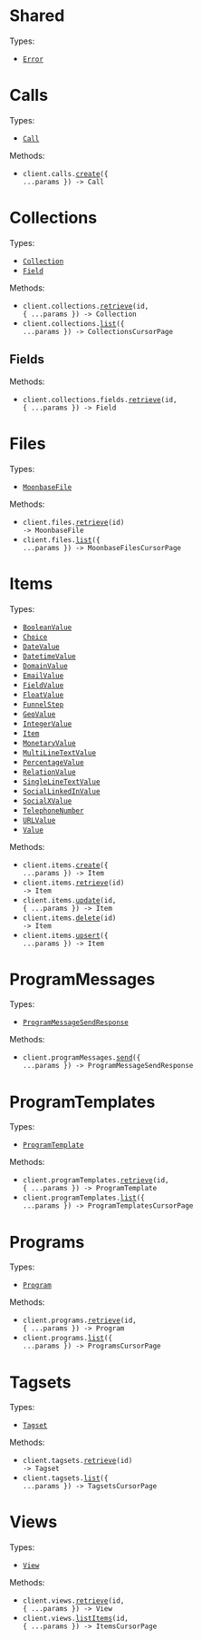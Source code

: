 # Shared

Types:

- <code><a href="./src/resources/shared.ts">Error</a></code>

# Calls

Types:

- <code><a href="./src/resources/calls.ts">Call</a></code>

Methods:

- <code title="post /calls">client.calls.<a href="./src/resources/calls.ts">create</a>({ ...params }) -> Call</code>

# Collections

Types:

- <code><a href="./src/resources/collections/collections.ts">Collection</a></code>
- <code><a href="./src/resources/collections/collections.ts">Field</a></code>

Methods:

- <code title="get /collections/{id}">client.collections.<a href="./src/resources/collections/collections.ts">retrieve</a>(id, { ...params }) -> Collection</code>
- <code title="get /collections">client.collections.<a href="./src/resources/collections/collections.ts">list</a>({ ...params }) -> CollectionsCursorPage</code>

## Fields

Methods:

- <code title="get /collections/{collection_id}/fields/{id}">client.collections.fields.<a href="./src/resources/collections/fields.ts">retrieve</a>(id, { ...params }) -> Field</code>

# Files

Types:

- <code><a href="./src/resources/files.ts">MoonbaseFile</a></code>

Methods:

- <code title="get /files/{id}">client.files.<a href="./src/resources/files.ts">retrieve</a>(id) -> MoonbaseFile</code>
- <code title="get /files">client.files.<a href="./src/resources/files.ts">list</a>({ ...params }) -> MoonbaseFilesCursorPage</code>

# Items

Types:

- <code><a href="./src/resources/items.ts">BooleanValue</a></code>
- <code><a href="./src/resources/items.ts">Choice</a></code>
- <code><a href="./src/resources/items.ts">DateValue</a></code>
- <code><a href="./src/resources/items.ts">DatetimeValue</a></code>
- <code><a href="./src/resources/items.ts">DomainValue</a></code>
- <code><a href="./src/resources/items.ts">EmailValue</a></code>
- <code><a href="./src/resources/items.ts">FieldValue</a></code>
- <code><a href="./src/resources/items.ts">FloatValue</a></code>
- <code><a href="./src/resources/items.ts">FunnelStep</a></code>
- <code><a href="./src/resources/items.ts">GeoValue</a></code>
- <code><a href="./src/resources/items.ts">IntegerValue</a></code>
- <code><a href="./src/resources/items.ts">Item</a></code>
- <code><a href="./src/resources/items.ts">MonetaryValue</a></code>
- <code><a href="./src/resources/items.ts">MultiLineTextValue</a></code>
- <code><a href="./src/resources/items.ts">PercentageValue</a></code>
- <code><a href="./src/resources/items.ts">RelationValue</a></code>
- <code><a href="./src/resources/items.ts">SingleLineTextValue</a></code>
- <code><a href="./src/resources/items.ts">SocialLinkedInValue</a></code>
- <code><a href="./src/resources/items.ts">SocialXValue</a></code>
- <code><a href="./src/resources/items.ts">TelephoneNumber</a></code>
- <code><a href="./src/resources/items.ts">URLValue</a></code>
- <code><a href="./src/resources/items.ts">Value</a></code>

Methods:

- <code title="post /items">client.items.<a href="./src/resources/items.ts">create</a>({ ...params }) -> Item</code>
- <code title="get /items/{id}">client.items.<a href="./src/resources/items.ts">retrieve</a>(id) -> Item</code>
- <code title="patch /items/{id}">client.items.<a href="./src/resources/items.ts">update</a>(id, { ...params }) -> Item</code>
- <code title="delete /items/{id}">client.items.<a href="./src/resources/items.ts">delete</a>(id) -> Item</code>
- <code title="post /items/upsert">client.items.<a href="./src/resources/items.ts">upsert</a>({ ...params }) -> Item</code>

# ProgramMessages

Types:

- <code><a href="./src/resources/program-messages.ts">ProgramMessageSendResponse</a></code>

Methods:

- <code title="post /program_messages">client.programMessages.<a href="./src/resources/program-messages.ts">send</a>({ ...params }) -> ProgramMessageSendResponse</code>

# ProgramTemplates

Types:

- <code><a href="./src/resources/program-templates.ts">ProgramTemplate</a></code>

Methods:

- <code title="get /program_templates/{id}">client.programTemplates.<a href="./src/resources/program-templates.ts">retrieve</a>(id, { ...params }) -> ProgramTemplate</code>
- <code title="get /program_templates">client.programTemplates.<a href="./src/resources/program-templates.ts">list</a>({ ...params }) -> ProgramTemplatesCursorPage</code>

# Programs

Types:

- <code><a href="./src/resources/programs.ts">Program</a></code>

Methods:

- <code title="get /programs/{id}">client.programs.<a href="./src/resources/programs.ts">retrieve</a>(id, { ...params }) -> Program</code>
- <code title="get /programs">client.programs.<a href="./src/resources/programs.ts">list</a>({ ...params }) -> ProgramsCursorPage</code>

# Tagsets

Types:

- <code><a href="./src/resources/tagsets.ts">Tagset</a></code>

Methods:

- <code title="get /tagsets/{id}">client.tagsets.<a href="./src/resources/tagsets.ts">retrieve</a>(id) -> Tagset</code>
- <code title="get /tagsets">client.tagsets.<a href="./src/resources/tagsets.ts">list</a>({ ...params }) -> TagsetsCursorPage</code>

# Views

Types:

- <code><a href="./src/resources/views.ts">View</a></code>

Methods:

- <code title="get /views/{id}">client.views.<a href="./src/resources/views.ts">retrieve</a>(id, { ...params }) -> View</code>
- <code title="get /views/{id}/items">client.views.<a href="./src/resources/views.ts">listItems</a>(id, { ...params }) -> ItemsCursorPage</code>
